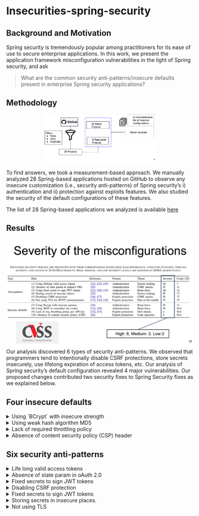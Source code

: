 # Insecurities-spring-security

## Background and Motivation 
Spring security is tremendously popular among
practitioners for its ease of use to secure enterprise applications.
In this work, we present the application framework misconfiguration vulnerabilities in the light of Spring security, and ask 

> What are the common security anti-patterns/insecure defaults present in enterprise Spring security applications?

## Methodology
<div align="center">
    <img src="figures/methodology.png" alt="Methodology" width="300">
</div>

To find answers, we took a measurement-based approach.
We manually analyzed 28 Spring-based applications hosted
on GitHub to observe any insecure customization (i.e., security anti-patterns) of Spring security’s i) authentication
and ii) protection against exploits features. We also studied
the security of the default configurations of these features.

The list of 28 Spring-based applications we analyzed is available [here](https://docs.google.com/spreadsheets/d/1VTY_g-BDjxygV-yQzQ9lBQjWhJSrEVVivq1B2LP0nL4/edit?usp=sharing)

## Results 
<div align="center">
    <img src="figures/results.png" alt="Methodology" width="600">
</div>
Our analysis discovered 6 types of security anti-patterns. We
observed that programmers tend to intentionally disable CSRF
protections, store secrets insecurely, use lifelong expiration of
access tokens, etc. Our analysis of Spring security’s default
configuration revealed 4 major vulnerabilities.
Our proposed changes contributed two security fixes to Spring Security fixes as we explained below.

## Four insecure defaults

<details>
  <summary>Using `BCrypt` with insecure strength</summary>

``` java 
    @Bean
    public PasswordEncoder passwordEncoder() {
        return new BCryptoPasswordEncoder(); 
        /* using default strength 10 is vulnerable to feasible brute for attacks */
    }
```
<div align="center">
    <img src="figures/bcrypt.png" alt="Methodology" width="400">
</div>


</details>

<details>
  <summary>Using weak hash algorithm MD5</summary>
  MD5 is already a broken hashing algorithm. It is vulnerable to
  collision attacks, modular differential attacks. 

  ``` java 
   based64 (username + ":" + expirationTime + ":" + 
   md5Hex(username + ":" + expirationTime + 
   /* Use of weak hashing algortihm MD5 */
   ":" password + ":" + key))
  ```
  
</details>

<details>
  <summary>Lack of required throttling policy</summary>
  Resource management policy for web API need to have a proper throttling policy per user to prevent DoS/DDoS attack.

  <span style="color:red">Spring security framework lacks throttling policy.
  </span>
  
</details>

<details>
  <summary>Absence of content security policy (CSP) header</summary>
  CSP helps the developers to enforce a fine-grained security policy easily to prevent code injection attacks e.g., cross site scripting, clickjacking, and data injection, etc.

  <span style="color:red">Spring security does not add content security policy (CSP) HTTP headers by default.</span>
  
  
</details>

## Six security anti-patterns
<details>
  <summary>Life long valid access tokens</summary>
  MD5 is already a broken hashing algorithm. It is vulnerable to
  collision attacks, modular differential attacks. 

  ``` java 
  app:
  auth:
    tokenExpirationMsec: 864000000 
    // setting unnecessary long lifetime of 10 days
  ```
  <span style="color:red">Life long valid access tokens to reply attacks, leaks</span>
</details>

<details><summary>Absence of state param in oAuth 2.0</summary> 
  
  ``` java 
  public String getToken(@RequestParam String code) {
    ... 
    params.add("grant_type", "authorization_code");
    params.add("code", code)
    params.add("client_id", "aiqiyi")
    params.add("client_secret", "secret");
    params.add("state", 12124123234324)
    // ramdomly generated value of state param
  }
  ```
State-params stops against CSRF attacks
</details>

<details>
<summary>Fixed secrets to sign JWT tokens
</summary>
<span style="color:red">Hardcoded JWT keys is vulnerable to brute force attacks, and leaks
</span>
</details>

<details>
<summary>Disabling CSRF protection
</summary>
</details>

<details>
<summary>Fixed secrets to sign JWT tokens
</summary>
</details>

<details>
<summary>Storing secrets in insecure places.
</summary>
</details>

<details>
<summary>Not using TLS
</summary>
</details>







